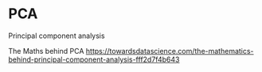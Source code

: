 # PCA
Principal component analysis

The Maths behind PCA
https://towardsdatascience.com/the-mathematics-behind-principal-component-analysis-fff2d7f4b643

